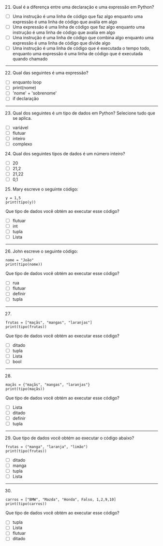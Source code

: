 21. Qual é a diferença entre uma declaração e uma expressão em Python?

- [ ] Uma instrução é uma linha de código que faz algo enquanto uma expressão é uma linha de código que
avalia em algo
- [ ] Uma expressão é uma linha de código que faz algo enquanto uma instrução é uma linha de código que
avalia em algo
- [ ] Uma instrução é uma linha de código que combina algo enquanto uma expressão é uma linha de código que
divide algo
- [ ] Uma instrução é uma linha de código que é executada o tempo todo, enquanto uma expressão é uma linha de código que é executada
quando chamado

---

22. Qual das seguintes é uma expressão?

- [ ] enquanto loop
- [ ] print(nome)
- [ ] 'nome' + 'sobrenome'
- [ ] if declaração

---

23. Qual dos seguintes é um tipo de dados em Python? Selecione tudo que se aplica.

- [ ] variável
- [ ] flutuar
- [ ] inteiro
- [ ] complexo

24. Qual dos seguintes tipos de dados é um número inteiro?

- [ ] 20
- [ ] 21,2
- [ ] 21,22
- [ ] 0,1

25. Mary escreve o seguinte código:
```{python}
y = 1,5
print(tipo(y))
```
Que tipo de dados você obtém ao executar esse código?

- [ ] flutuar
- [ ] int
- [ ] tupla
- [ ] Lista

---

26. John escreve o seguinte código:
```{python}
nome = "João"
print(tipo(nome))
```
Que tipo de dados você obtém ao executar esse código?

- [ ] rua
- [ ] flutuar
- [ ] definir
- [ ] tupla

---

27.
```{python}
frutas = ["maçãs", "mangas", "laranjas"]
print(tipo(frutas))
```

Que tipo de dados você obtém ao executar esse código?
- [ ] ditado
- [ ] tupla
- [ ] Lista
- [ ] bool

---

28.
```{python}
maçãs = {"maçãs", "mangas", "laranjas"}
print(tipo(maçãs))
```

Que tipo de dados você obtém ao executar esse código?
- [ ] Lista
- [ ] ditado
- [ ] definir
- [ ] tupla

---

29. Que tipo de dados você obtém ao executar o código abaixo?

```{python}
frutas = ("manga", "laranja", "limão")
print(tipo(frutas))
```
- [ ] ditado
- [ ] manga
- [ ] tupla
- [ ] Lista

---

30.
```{python}
carros = ["BMW", "Mazda", "Honda", Falso, 1,2,9,10]
print(tipo(carros))
```

Que tipo de dados você obtém ao executar esse código?

- [ ] tupla
- [ ] Lista
- [ ] flutuar
- [ ] ditado